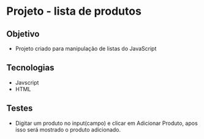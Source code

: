 # Projeto - lista de produtos<br>

## Objetivo
* Projeto criado para manipulação de listas do JavaScript<br>
  
## Tecnologias

* Javscript<br>
* HTML<br>

## Testes<br>

* Digitar um produto no input(campo) e clicar em Adicionar Produto, apos isso será mostrado o produto adicionado.
